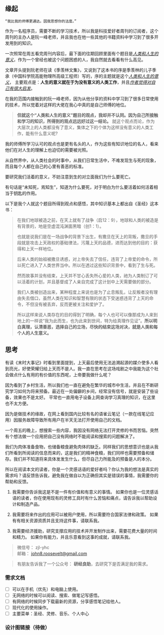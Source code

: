 
## 缘起
```
“我比我的师傅更通达。因我思想你的法度。”
```

作为一名程序员，需要不断的学习技术，所以我是科技爱好者周刊的订阅者，这个周刊的主办人是阮一峰老师，并且我也在他一些其他的书籍资料中学习到了很多开发用到的知识。

一次照常在周五看完周刊内容后，最下面的往期回顾里面有个题目是[*人类和人生的意义*](https://mp.weixin.qq.com/s/9kDpph9Pm-2QXRnQQ8Ec-A)，作为一个曾经也被这个问题困惑的人，我自然就去看看有什么高见。

文章开头提到阮老师在读《季羡林文集》，又说到了这本书的序是季羡林的儿子季承（中国科学院高能物理所高级工程师）写的，序的主题就是这个[*人类和人生的意义*](https://mp.weixin.qq.com/s/9kDpph9Pm-2QXRnQQ8Ec-A)，
主要观点是：**人生的意义就在于为没有意义的人类工作**，并且<u>*作者觉得对自己有很大启发*</u>。

在我的范围内接触到的阮一峰老师，因为从他分享的资料中学习到了很多日常使用的技术，所以觉着对这样的大佬在我心中真的是自己师傅的地位。

>**但就这个“人类和人生的意义”题目的观点，我却并不认同。因为自己所接触和学习的知识，所得到的观点远远好过这一结论。** 就这个观点而论，作为大层次上的人类都没有了意义，集体之下的个体为这样没有意义的人类工作，能有什么意义呢?

我的师傅所学习认可的观点也是更有名头的人，作为这些有知识地位的名人，看来他们在对人生的理解上也迫切的需要被光照。

从自然界中，从人类社会的时事中，从我们日常生活中，不难发现生与死的现象，而且每个人都在自己的心里有善恶的标准。

要研究我们活着的意义，不妨注意到生的对立面我们为什么要死亡。

有句话是“未知死，焉知生”，知道为什么要死，对于明白为什么要活着如何活着相当于钥匙的作用。

以下是我个人就这个题目所得到观点和感悟，其中知识基本上都出自《圣经》这本书：
>在我们地球被造之前，在天上就有了战争（启12：9），地球和人类的被造是有背景的，地是空虚混沌渊面黑暗（创1：1）。
>
>也就是说我们是在一场战争的背景下出生，有撒旦在天上的背叛，撒旦的手段就是攻击上天政权的基础律法，污蔑上天的品德，进而达到他的目的：获得和上天一样地位。
>
>后来人类的始祖被撒旦诱惑，对上帝失去了信任，违背了上帝爱的命令，所以死亡进入了人类世界当中。所以在透过这些知识背景中，看到了生与死。
>
>然而故事并没有结束，上天并不甘心丢失所心爱的人类，祂为人类制订了可以活着的计划，并且基督成了人亲自完成了这计划中上天需要做的部分。
>
>我们人类被创造出来，某种程度上来说也是为了止息叛乱，让反叛者没有理由失去借口，虽然人类在知识和智慧有限的状态下受迷惑违背了上天的命令，不但没有被丢弃，反而更被关注和爱护了。
>
>所以这样来说人类存在的目的得到了明确，每个人也可可以像那成为人来到地上的一样说“我为此而生，也为此来到世间，特为给真理作见证”。**所以明白真理，认清善恶，选择自己的立场，尽快的结束这场对决，就是人类和每个人的人生意义。**


## 思考
有读《末时大事记》时看到里面提到，上天最后使用无法追溯起源的媒介使多人看到亮光，好使荣耀归给上天而不是人。我一直在思考在这场戏剧之中我能为这个社会做点什么有用的有价值的东西呢，上帝要我做什么呢？

因为看到了乡村生活，所以我们也一直在避免在繁华的城市中生活，并且在不断研究学习如何为将来预备。最近在一处偏僻的乡间，经常没有信号，就是安装了些设备，效果也不是太好。
平常也一直用电子设备上网查询学习真理的知识，在这里也不太方便。

因为是做技术的缘故，在网上看到国内比较有名的语雀云笔记（一款在线笔记应用）因服务故障导致所有用户在半天无法打开使用自己的文档。

一个周五的晚上，想搜索一些内容，我因没有网络无法打开灵修的书而苦恼。突然有个想法做一个应用把自己没有网络时不能阅读和搜索的问题解决了。

我们为肉体准备食物，也储备粮食避免肉体的缺乏。同样我们的思想意识也是从我们所看到所阅读的信息而来的，这是我们的精神食粮，我们同样也需要预备和储存。我们并不知道将来具体发发生什么，但尽自己力所能及的预备是人的本分。

所以在阅读本文的读者，你是一个灵感话语的爱好者吗？你认为我的想法是真实的需求吗？请反馈告诉我，避免我在做自以为正确但其实是错误的事情，我需要你的帮助和反馈。

1. 我需要你告诉我这是不是一件有价值和有意义的事情。
如果你也是一位灵感话语的读者，你在使用现有的灵修工具时有什么苦恼和痛点，请告诉我以帮助设计和制造产品。

2. 我需要将来作出的应用可以被用户使用，所以需要符合国家法律和政策。
如果有有相关资源资质并且支持这件事，请联系我。

3. 我需要经济援助，研究支撑应用的技术并开发制作出来，需要花费大量的时间和精力。
如果你有能力，并且乐意看到这事的成就，请联系我。

>微信号： zjl-yhc  
>邮箱： john8.roosevelt@gmail.com

> 有朋友告诉我了一个公众号： **研经良助**，去研究下是否满足我的需求。

### 需求文档
- [ ] 可以在手机（优先）和电脑上使用。
- [ ] 无网络的时候可以阅读、搜索、做笔记写感悟。
- [ ] 有网络的时候同步下载最新的资源，分享感悟笔记给他人。
- [ ] 现代化的使用操作。
- [ ] 主要菜单：圣经、灵修、音乐、个人中心

### 设计图链接（待做）
